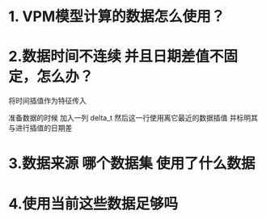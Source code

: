 # 1. VPM模型计算的数据怎么使用？

# 2.数据时间不连续 并且日期差值不固定，怎么办？
将时间插值作为特征传入

准备数据的时候  加入一列  delta_t  然后这一行使用离它最近的数据插值  并标明其与进行插值的日期差

# 3.数据来源 哪个数据集 使用了什么数据


# 4.使用当前这些数据足够吗
